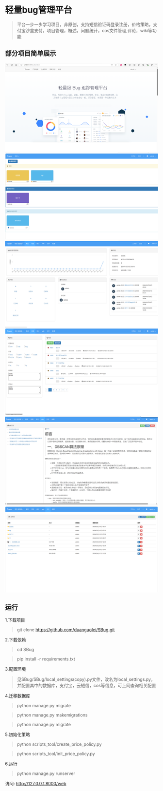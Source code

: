 # 轻量bug管理平台
> 平台一步一步学习项目，非原创，支持短信验证码登录注册，价格策略，支付宝沙盒支付，项目管理，概述，问题统计，cos文件管理,评论，wiki等功能


## 部分项目简单展示
![image-20240617160859083](./images/img_0.png)
![img_1.png](./images/img_1.png)
![img_2.png](./images/img_2.png)
![img_3.png](./images/img_3.png)
![img_4.png](./images/img_4.png)
![img_5.png](./images/img_5.png)

## 运行
1.下载项目
> git clone https://github.com/duanguolei/SBug.git

2.下载依赖
> cd SBug

> pip install -r requirements.txt

3.配置环境
> 见SBug/SBug/local_settings(copy).py文件，改名为local_settings.py，
> 并配置其中的数据库，支付宝，云短信，cos等信息，可上网查询相关配置

4.迁移数据库
> python manage.py migrate

> python manage.py makemigrations

> python manage.py migrate

5.初始化策略
> python scripts_tool/create_price_policy.py

> python scripts_tool/init_price_policy.py

6.运行


> python manage.py runserver

访问: http://127.0.0.1:8000/web
